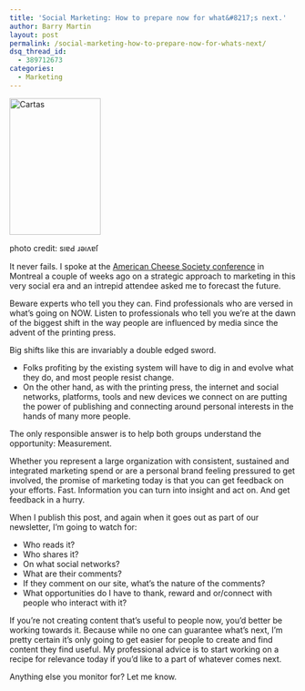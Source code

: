 ```yaml
---
title: 'Social Marketing: How to prepare now for what&#8217;s next.'
author: Barry Martin
layout: post
permalink: /social-marketing-how-to-prepare-now-for-whats-next/
dsq_thread_id:
  - 389712673
categories:
  - Marketing
---
```

<div style="width: 170px" class="wp-caption alignleft">
  <a title="Cartas" href="http://www.flickr.com/photos/29160747@N06/5875197040/" target="_blank"><img style="border-style: initial; border-color: initial; border-width: 0px;" title="Tarot cards" src="http://farm6.static.flickr.com/5153/5875197040_e1b4c5f5f2_m.jpg" alt="Cartas" width="160" height="240" border="0" /></a><p class="wp-caption-text">
    photo credit: sıɐԀ ɹǝıʌɐſ
  </p>
</div>

It never fails. I spoke at the [American Cheese Society conference][1] in Montreal a couple of weeks ago on a strategic approach to marketing in this very social era and an intrepid attendee asked me to forecast the future.

Beware experts who tell you they can. Find professionals who are versed in what&#8217;s going on NOW. Listen to professionals who tell you we&#8217;re at the dawn of the biggest shift in the way people are influenced by media since the advent of the printing press.

Big shifts like this are invariably a double edged sword.

*   Folks profiting by the existing system will have to dig in and evolve what they do, and most people resist change.
*   On the other hand, as with the printing press, the internet and social networks, platforms, tools and new devices we connect on are putting the power of publishing and connecting around personal interests in the hands of many more people.

The only responsible answer is to help both groups understand the opportunity: Measurement.

Whether you represent a large organization with consistent, sustained and integrated marketing spend or are a personal brand feeling pressured to get involved, the promise of marketing today is that you can get feedback on your efforts. Fast. Information you can turn into insight and act on. And get feedback in a hurry.

When I publish this post, and again when it goes out as part of our newsletter, I&#8217;m going to watch for:

*   Who reads it?
*   Who shares it?
*   On what social networks?
*   What are their comments?
*   If they comment on our site, what&#8217;s the nature of the comments?
*   What opportunities do I have to thank, reward and or/connect with people who interact with it?

If you&#8217;re not creating content that&#8217;s useful to people now, you&#8217;d better be working towards it. Because while no one can guarantee what&#8217;s next, I&#8217;m pretty certain it&#8217;s only going to get easier for people to create and find content they find useful. My professional advice is to start working on a recipe for relevance today if you&#8217;d like to a part of whatever comes next.

Anything else you monitor for? Let me know.

 [1]: http://www.cheesesociety.org/conference/overview/ "American Cheese Society Conference "
